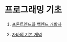 # 프로그래밍 기초

1. [프론트엔드와 백엔드 개발자](https://github.com/HiKim95/Hi-Kim/blob/main/Front-end%2C%20Back-end.md#%ED%94%84%EB%A1%A0%ED%8A%B8%EC%97%94%EB%93%9C%EC%99%80-%EB%B0%B1%EC%97%94%EB%93%9C-%EA%B0%9C%EB%B0%9C%EC%9E%90)

2. [자바의 기본 개념](https://github.com/HiKim95/Hi-Kim/blob/main/Java.md#java%EC%9D%98-%EA%B8%B0%EC%B4%88)
